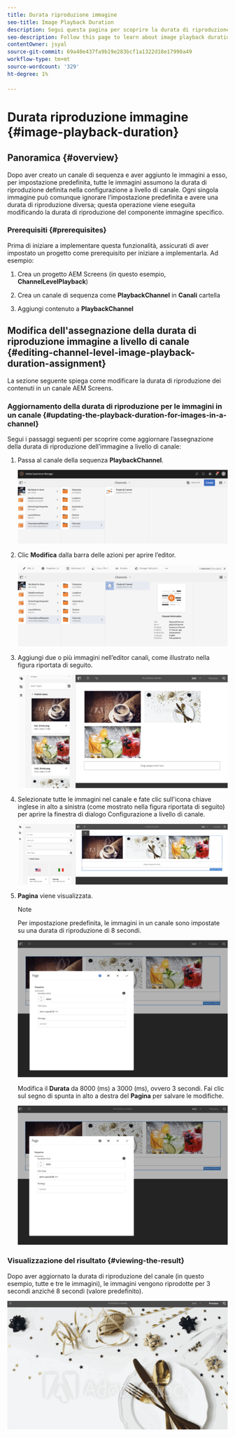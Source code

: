 ```yaml
---
title: Durata riproduzione immagine
seo-title: Image Playback Duration
description: Segui questa pagina per scoprire la durata di riproduzione delle immagini.
seo-description: Follow this page to learn about image playback duration.
contentOwner: jsyal
source-git-commit: 69a40e437fa9b19e283bcf1a1322d18e17990a49
workflow-type: tm+mt
source-wordcount: '329'
ht-degree: 1%

---
```



# Durata riproduzione immagine {#image-playback-duration}

## Panoramica {#overview}

Dopo aver creato un canale di sequenza e aver aggiunto le immagini a esso, per impostazione predefinita, tutte le immagini assumono la durata di riproduzione definita nella configurazione a livello di canale. Ogni singola immagine può comunque ignorare l’impostazione predefinita e avere una durata di riproduzione diversa; questa operazione viene eseguita modificando la durata di riproduzione del componente immagine specifico.

### Prerequisiti {#prerequisites}

Prima di iniziare a implementare questa funzionalità, assicurati di aver impostato un progetto come prerequisito per iniziare a implementarla. Ad esempio:

1. Crea un progetto AEM Screens (in questo esempio, **ChannelLevelPlayback**)

1. Crea un canale di sequenza come **PlaybackChannel** in **Canali** cartella

1. Aggiungi contenuto a **PlaybackChannel**

## Modifica dell&#39;assegnazione della durata di riproduzione immagine a livello di canale {#editing-channel-level-image-playback-duration-assignment}

La sezione seguente spiega come modificare la durata di riproduzione dei contenuti in un canale AEM Screens.

### Aggiornamento della durata di riproduzione per le immagini in un canale {#updating-the-playback-duration-for-images-in-a-channel}

Segui i passaggi seguenti per scoprire come aggiornare l’assegnazione della durata di riproduzione dell’immagine a livello di canale:

1. Passa al canale della sequenza **PlaybackChannel**.

   ![screen_shot_2019-06-24at62818pm](assets/screen_shot_2019-06-24at62818pm.png)

1. Clic **Modifica** dalla barra delle azioni per aprire l’editor.

   ![screen_shot_2019-06-24at70141pm](assets/screen_shot_2019-06-24at70141pm.png)

1. Aggiungi due o più immagini nell’editor canali, come illustrato nella figura riportata di seguito.

   ![screen_shot_2019-06-24at90534pm](assets/screen_shot_2019-06-24at90534pm.png)

1. Selezionate tutte le immagini nel canale e fate clic sull&#39;icona chiave inglese in alto a sinistra (come mostrato nella figura riportata di seguito) per aprire la finestra di dialogo Configurazione a livello di canale.

   ![screen_shot_2019-06-25at95945am](assets/screen_shot_2019-06-25at95945am.png)

1. **Pagina** viene visualizzata.

   >[!NOTE]
   >
   >Per impostazione predefinita, le immagini in un canale sono impostate su una durata di riproduzione di 8 secondi.

   ![screen_shot_2019-06-25at100343am](assets/screen_shot_2019-06-25at100343am.png)

   Modifica il **Durata** da 8000 (ms) a 3000 (ms), ovvero 3 secondi. Fai clic sul segno di spunta in alto a destra del **Pagina** per salvare le modifiche.

   ![screen_shot_2019-06-25at101527am](assets/screen_shot_2019-06-25at101527am.png)

### Visualizzazione del risultato {#viewing-the-result}

Dopo aver aggiornato la durata di riproduzione del canale (in questo esempio, tutte e tre le immagini), le immagini vengono riprodotte per 3 secondi anziché 8 secondi (valore predefinito).

![channel_preview](assets/channel_preview.gif)

